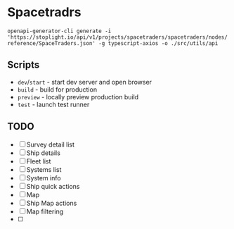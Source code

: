 


# Spacetradrs

`openapi-generator-cli generate -i 'https://stoplight.io/api/v1/projects/spacetraders/spacetraders/nodes/reference/SpaceTraders.json' -g typescript-axios -o ./src/utils/api`

## Scripts

- `dev`/`start` - start dev server and open browser
- `build` - build for production
- `preview` - locally preview production build
- `test` - launch test runner

## TODO

- [ ] Survey detail list
- [ ] Ship details
- [ ] Fleet list
- [ ] Systems list
- [ ] System info
- [ ] Ship quick actions
- [ ] Map
- [ ] Ship Map actions
- [ ] Map filtering
- [ ] 